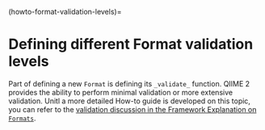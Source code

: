 (howto-format-validation-levels)=
# Defining different Format validation levels

Part of defining a new `Format` is defining its `_validate_` function. 
QIIME 2 provides the ability to perform minimal validation or more extensive validation.
Unitl a more detailed How-to guide is developed on this topic, you can refer to the [validation discussion in the Framework Explanation on `Formats`](formats-validation-explanation).